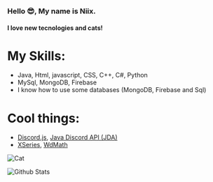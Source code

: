 ### Hello 😎, My name is Niix.
#### I love new tecnologies and cats!

# My Skills:
* Java, Html, javascript, CSS, C++, C#, Python
* MySql, MongoDB, Firebase
* I know how to use some databases (MongoDB, Firebase and Sql)

# Cool things:
* [Discord.js](https://discord.js.org/#/), [Java Discord API (JDA)](https://github.com/DV8FromTheWorld/JDA)
* [XSeries](https://github.com/CryptoMorin/XSeries), [WdMath](https://github.com/Niix-Dan/WdMath)

![Cat](https://github.com/Niix-Dan/Niix-Dan/blob/main/cats.gif?raw=true)


![Github Stats](https://github-readme-stats.vercel.app/api?username=niix-dan&show_icons=true)
